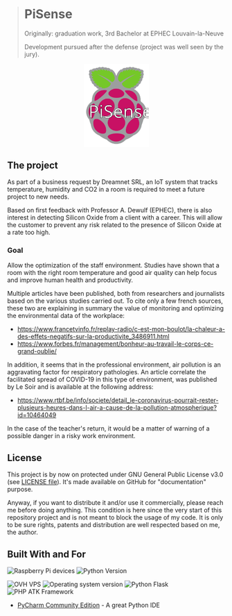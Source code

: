 > # PiSense
>
> Originally: graduation work, 3rd Bachelor at EPHEC Louvain-la-Neuve
>
> Development pursued after the defense (project was well seen by the jury). 

<img src="doc/PiSense-logo/PiSense_logo.svg" alt="PiSense logo" width="150px" style="display: block; margin: 0 auto;">

## The project

As part of a business request by Dreamnet SRL, an IoT system that tracks temperature, humidity and CO2 in a room is required to meet a future project to new needs.

Based on first feedback with Professor A. Dewulf (EPHEC), there is also interest in detecting Silicon Oxide from a client with a career.
This will allow the customer to prevent any risk related to the presence of Silicon Oxide at a rate too high.

### Goal

Allow the optimization of the staff environment.
Studies have shown that a room with the right room temperature and good air quality can help focus and improve human health and productivity.

Multiple articles have been published, both from researchers and journalists based on the various studies carried out.
To cite only a few french sources, these two are explaining in summary the value of monitoring and optimizing the environmental data of the workplace:

* <https://www.francetvinfo.fr/replay-radio/c-est-mon-boulot/la-chaleur-a-des-effets-negatifs-sur-la-productivite_3486911.html>
* <https://www.forbes.fr/management/bonheur-au-travail-le-corps-ce-grand-oublie/>

In addition, it seems that in the professional environment, air pollution is an aggravating factor for respiratory pathologies.
An article correlate the facilitated spread of COVID-19 in this type of environment, was published by Le Soir and is available at the following address:

* <https://www.rtbf.be/info/societe/detail_le-coronavirus-pourrait-rester-plusieurs-heures-dans-l-air-a-cause-de-la-pollution-atmospherique?id=10464049>

In the case of the teacher's return, it would be a matter of warning of a possible danger in a risky work environment.

## License

This project is by now on protected under GNU General Public License v3.0 (see [LICENSE file](LICENSE)).
It's made available on GitHub for "documentation" purpose.

Anyway, if you want to distribute it and/or use it commercially, please reach me before doing anything.
This condition is here since the very start of this repository project and is not meant to block the usage of my code.
It is only to be sure rights, patents and distribution are well respected based on me, the author.

## Built With and For

![Raspberry Pi devices](https://img.shields.io/badge/Raspberry-Pi_devices-informational?style=for-the-badge&color=c51a4a&logo=raspberry-pi&logoColor=white) ![Python Version](https://img.shields.io/badge/Python-3.8+-informational?style=for-the-badge&color=78909c&logo=python&logoColor=white)

![OVH VPS](https://img.shields.io/badge/OVH-VPS-informational?style=for-the-badge&color=123f6d&logo=ovh&logoColor=white) ![Operating system version](https://img.shields.io/badge/Ubuntu-19.10_LTS-informational?style=for-the-badge&color=e95420&logo=ubuntu&logoColor=white) ![Python Flask](https://img.shields.io/badge/Python-Flask-informational?style=for-the-badge&color=000000&logo=flask&logoColor=white) ![PHP ATK Framework](https://img.shields.io/badge/PHP-Agile_Toolkit_(ATK4)-informational?style=for-the-badge&color=777BB4&logo=php&logoColor=white)

* [PyCharm Community Edition](https://www.jetbrains.com/pycharm/) - A great Python IDE
